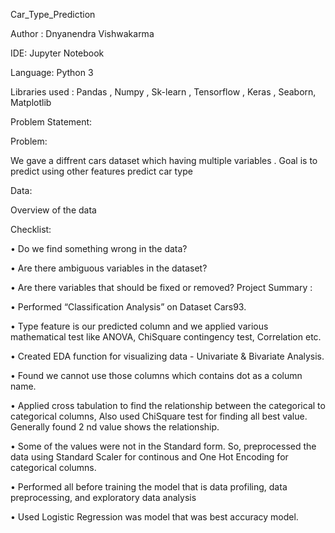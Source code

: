 Car_Type_Prediction

Author : Dnyanendra Vishwakarma

IDE: Jupyter Notebook

Language: Python 3

Libraries used : Pandas , Numpy , Sk-learn , Tensorflow , Keras , Seaborn, Matplotlib

Problem Statement:

Problem:

We gave a diffrent cars dataset which having multiple variables . Goal is to predict using other features predict car type

Data:

Overview of the data

Checklist:

• Do we find something wrong in the data?

• Are there ambiguous variables in the dataset?

• Are there variables that should be fixed or removed? Project Summary :

• Performed “Classification Analysis” on Dataset Cars93.

• Type feature is our predicted column and we applied various mathematical test like ANOVA, ChiSquare contingency test, Correlation etc.

• Created EDA function for visualizing data - Univariate & Bivariate Analysis.

• Found we cannot use those columns which contains dot as a column name.

• Applied cross tabulation to find the relationship between the categorical to categorical columns, Also used ChiSquare test for finding all best value. Generally found 2 nd value shows the relationship.

• Some of the values were not in the Standard form. So, preprocessed the data using Standard Scaler for continous and One Hot Encoding for categorical columns.

• Performed all before training the model that is data profiling, data preprocessing, and exploratory data analysis

• Used Logistic Regression was model that was best accuracy model.
